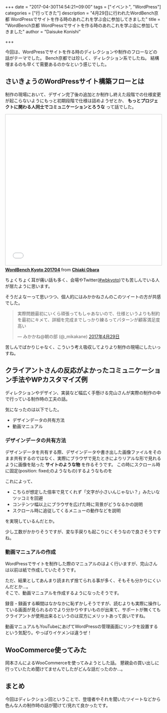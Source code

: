 +++
date = "2017-04-30T14:54:21+09:00"
tags = ["イベント", "WordPress"]
categories = ["行ってきた"]
description = "4月29日に行われたWordBench京都 WordPressでサイトを作る時のあれこれを学ぶ会に参加してきました"
title = "WordBench京都 WordPressでサイトを作る時のあれこれを学ぶ会に参加してきました"
author = "Daisuke Konishi"

+++

今回は、WordPressでサイトを作る時のディレクションや制作のフローなどの話がテーマでした。
Bench京都では珍しく、ディレクション系でしたね。
結構埋まるのも早くて需要あるのかなという感じでした。


## さいきょうのWordPressサイト構築フローとは
制作の現場において、デザイン完了後の追加とか制作し終えた段階での仕様変更が起こらないようにもっと初期段階で仕様は詰めようぜとか、 **もっとプロジェクトに関わる人同士でコミュニケーションとろうな** って話でした。

<iframe src="//www.slideshare.net/slideshow/embed_code/key/rsJVoRqyN0voIk" width="595" height="485" frameborder="0" marginwidth="0" marginheight="0" scrolling="no" style="border:1px solid #CCC; border-width:1px; margin-bottom:5px; max-width: 100%;" allowfullscreen> </iframe> <div style="margin-bottom:5px"> <strong> <a href="//www.slideshare.net/ChiakiObara1/wordbench-kyoto-201704-75520666" title="WordBench Kyoto 201704" target="_blank">WordBench Kyoto 201704</a> </strong> from <strong><a target="_blank" href="https://www.slideshare.net/ChiakiObara1">Chiaki Obara</a></strong> </div>

ちょくちょく耳が痛い話も多く、会場やTwitter([#wbkyoto](https://twitter.com/search?q=%23wbkyoto&src=typd))でも苦しんでいる人が居たように思います。

そうだよなーって思いつつ、個人的にはみかかねさんのこのツイートの方が共感でした。

<blockquote class="twitter-tweet" data-lang="ja"><p lang="ja" dir="ltr">実際問題最初にいくら頑張ってもしゃあないので、仕様というよりも制約を最初にキメて、詳細を完成までしっかり練るってパターンが顧客満足度高い</p>&mdash; みかかね@朝の部 (@_mikakane) <a href="https://twitter.com/_mikakane/status/858209730937749504">2017年4月29日</a></blockquote>
<script async src="//platform.twitter.com/widgets.js" charset="utf-8"></script>

苦しんでばかりじゃなく、こういう考え吸収してよりより制作の現場にしたいっすね。

## クライアントさんの反応がよかったコミュニケーション手法やWPカスタマイズ例
ディレクションやデザイン、実装など幅広く手懸ける完山さんが実際の制作の中で行っている制作時の工夫の話。

気になったのは以下でした。

* デザインデータの共有方法
* 動画マニュアル

### デザインデータの共有方法
デザインデータを共有する際、デザインデータや書き出した画像ファイルをそのまま共有するのではなく、実際にブラウザで見たときによりリアルな形で見れるように画像を貼った **サイトのような物** を作るそうです。
この時にスクロール時に固定(position: fixed;のようなもの)するようなものを

これによって、

* こちらが想定した倍率で見てくれず「文字が小さいんじゃない？」みたいなツッコミを回避
* コンテンツ幅以上にブラウザを広げた時に背景がどうなるかの説明
* スクロール時に追従してくるメニューの動作などを説明

を実現しているんだとか。

少し工数がかかりそうですが、変な手戻りも起こりにくそうなので良さそうですね。


### 動画マニュアルの作成
WordPressでサイトを制作した際のマニュアルのはよく行いますが、完山さんは以前は紙で作成していたそうです。

ただ、結果としてあんまり読まれず捨てられる事が多く、そもそも分かりにくいんだとか…。  
そこで、動画マニュアルを作成するようになったそうです。

録音・録画する瞬間はなかなかに恥ずかしそうですが、読むよりも実際に操作している画面が見られるのでより分かりやすいものが出来て、サポートが無くてもクライアントが使用出来るというのは双方にメリットあって良いですね。

動画マニュアルもYouTubeにあげてWordPressの管理画面にリンクを設置するという気配り。やっぱりイケメンは違うぜ！


## WooCommerce使ってみた
岡本さんによるWooCommerceを使ってみようとした話。
懇親会の買い出しに行っていたため聞けてませんでしたがどんな話だったのか…。


## まとめ
今回はディレクション回ということで、登壇者やそれを聞いたツイートなどから色んな人の制作時の話が聞けて/見れて良かったです。
